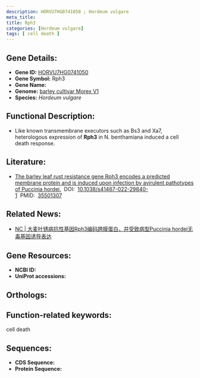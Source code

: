 ```yaml
---
description: HORVU7HG0741050 ; Hordeum vulgare
meta_title:
title: Rph3
categories: [Hordeum vulgare]
tags: [ cell death ]
---
```


## Gene Details:
- **Gene ID:**	[HORVU7HG0741050]()
- **Gene Symbol:** Rph3
- **Gene Name:** 
- **Genome:** [barley cultivar Morex V1]()
- **Species:** *Hordeum vulgare*

## Functional Description:
   - Like known transmembrane executors such as Bs3 and Xa7, heterologous expression of **Rph3** in N. benthamiana induced a cell death response.

## Literature:
   - [The barley leaf rust resistance gene Rph3 encodes a predicted membrane protein and is induced upon infection by avirulent pathotypes of Puccinia hordei.]( https://www.nature.com/articles/s41467-022-29840-1)&nbsp;&nbsp;DOI:&nbsp;&nbsp;[10.1038/s41467-022-29840-1](https://www.nature.com/articles/s41467-022-29840-1)&nbsp;&nbsp;PMID:&nbsp;&nbsp;[35501307](https://pubmed.ncbi.nlm.nih.gov/35501307/)

## Related News:
   - [NC | 大麦叶锈病抗性基因Rph3编码跨膜蛋白，并受致病型Puccinia hordei无毒基因诱导表达](https://mp.weixin.qq.com/s?__biz=Mzg3MDEwNDEyMg==&mid=2247528944&idx=1&sn=e40ca7d1ebe78d0b525ae33e0f08e04c&chksm=ce90dca5f9e755b31ec8099a3460ba86da69d771c919f515fd42ffeec609680f168ce8db3ef7&scene=27#wechat_redirect)

## Gene Resources:
- **NCBI ID:** [](https://www.ncbi.nlm.nih.gov/gene/?term=)
- **UniProt accessions:** [](https://www.uniprot.org/uniprotkb//entry)

## Orthologs:


## Function-related keywords:
cell death

## Sequences:
- **CDS Sequence:**
- **Protein Sequence:**
